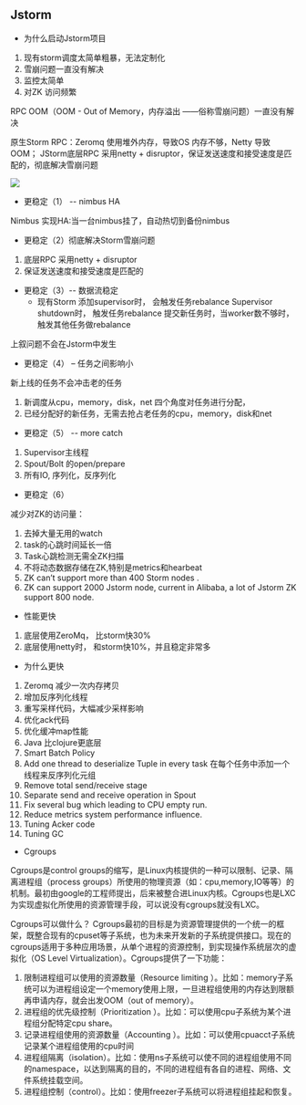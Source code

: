 ## Jstorm

- 为什么启动Jstorm项目

1. 现有storm调度太简单粗暴，无法定制化
1. 雪崩问题一直没有解决
1. 监控太简单
1. 对ZK 访问频繁

RPC OOM（OOM - Out of Memory，内存溢出 ——俗称雪崩问题）一直没有解决

原生Storm RPC：Zeromq 使用堆外内存，导致OS 内存不够，Netty 导致OOM；
JStorm底层RPC 采用netty + disruptor，保证发送速度和接受速度是匹配的，彻底解决雪崩问题

![](http://i.imgur.com/6ea5RVW.png)

- 更稳定（1） -- nimbus HA

Nimbus 实现HA:当一台nimbus挂了，自动热切到备份nimbus


- 更稳定（2）彻底解决Storm雪崩问题

1. 底层RPC 采用netty + disruptor
1. 保证发送速度和接受速度是匹配的

- 更稳定（3）-- 数据流稳定
	- 现有Storm
	添加supervisor时， 会触发任务rebalance
	Supervisor shutdown时， 触发任务rebalance
	提交新任务时，当worker数不够时，触发其他任务做rebalance

上叙问题不会在Jstorm中发生

- 更稳定（4） – 任务之间影响小

新上线的任务不会冲击老的任务

1. 新调度从cpu，memory，disk，net 四个角度对任务进行分配，
1. 已经分配好的新任务，无需去抢占老任务的cpu，memory，disk和net

- 更稳定（5） -- more catch

1. Supervisor主线程
1. Spout/Bolt 的open/prepare
1. 所有IO, 序列化，反序列化

- 更稳定（6）

减少对ZK的访问量：

1. 去掉大量无用的watch
1. task的心跳时间延长一倍
1. Task心跳检测无需全ZK扫描
1. 不将动态数据存储在ZK,特别是metrics和hearbeat
1. ZK can’t support more than 400 Storm nodes .
1. ZK can support 2000 Jstorm node, current in Alibaba, a lot of Jstorm ZK support 800 node.


- 性能更快

1. 底层使用ZeroMq， 比storm快30%
1. 底层使用netty时， 和storm快10%，并且稳定非常多 

- 为什么更快

1. Zeromq 减少一次内存拷贝
1. 增加反序列化线程
1. 重写采样代码，大幅减少采样影响
1. 优化ack代码
1. 优化缓冲map性能
1. Java 比clojure更底层
1. Smart Batch Policy
1. Add one thread to deserialize Tuple in every task
在每个任务中添加一个线程来反序列化元组
1. Remove total send/receive stage
1. Separate send and receive operation in Spout
1. Fix several bug which leading to CPU empty run.
1. Reduce metrics system performance influence.
1. Tuning Acker code
1. Tuning GC


- Cgroups

Cgroups是control groups的缩写，是Linux内核提供的一种可以限制、记录、隔离进程组（process groups）所使用的物理资源（如：cpu,memory,IO等等）的机制。最初由google的工程师提出，后来被整合进Linux内核。Cgroups也是LXC为实现虚拟化所使用的资源管理手段，可以说没有cgroups就没有LXC。

Cgroups可以做什么？
Cgroups最初的目标是为资源管理提供的一个统一的框架，既整合现有的cpuset等子系统，也为未来开发新的子系统提供接口。现在的cgroups适用于多种应用场景，从单个进程的资源控制，到实现操作系统层次的虚拟化（OS Level Virtualization）。Cgroups提供了一下功能：

1. 限制进程组可以使用的资源数量（Resource limiting ）。比如：memory子系统可以为进程组设定一个memory使用上限，一旦进程组使用的内存达到限额再申请内存，就会出发OOM（out of memory）。
2. 进程组的优先级控制（Prioritization ）。比如：可以使用cpu子系统为某个进程组分配特定cpu share。
3. 记录进程组使用的资源数量（Accounting ）。比如：可以使用cpuacct子系统记录某个进程组使用的cpu时间
4. 进程组隔离（isolation）。比如：使用ns子系统可以使不同的进程组使用不同的namespace，以达到隔离的目的，不同的进程组有各自的进程、网络、文件系统挂载空间。
5. 进程组控制（control）。比如：使用freezer子系统可以将进程组挂起和恢复。


